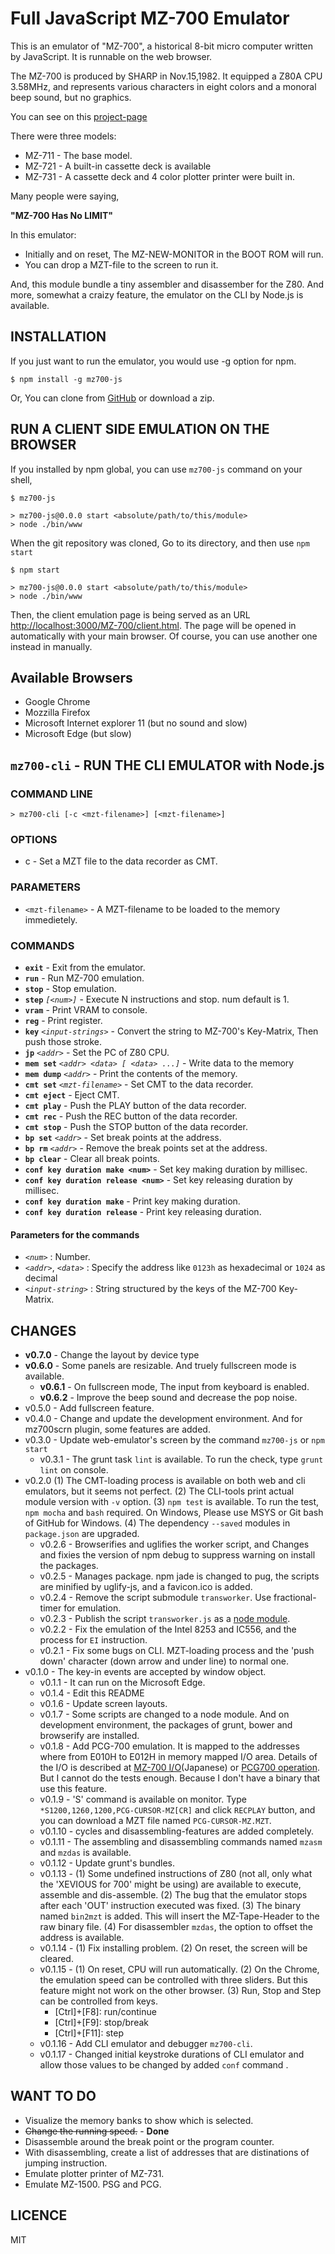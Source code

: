 Full JavaScript MZ-700 Emulator
===============================

This is an emulator of "MZ-700", a historical 8-bit micro computer written by JavaScript.
It is runnable on the web browser.

The MZ-700 is produced by SHARP in Nov.15,1982.
It equipped a Z80A CPU 3.58MHz,
and represents various characters in eight colors
and a monoral beep sound, but no graphics.

You can see on this [project-page](https://takamin.github.io/mz700-js/MZ-700/client.html)

There were three models:

* MZ-711 - The base model.
* MZ-721 - A built-in cassette deck is available
* MZ-731 - A cassette deck and 4 color plotter printer were built in.

Many people were saying,

__"MZ-700 Has No LIMIT"__

In this emulator:

* Initially and on reset, The MZ-NEW-MONITOR in the BOOT ROM will run.
* You can drop a MZT-file to the screen to run it.

And, this module bundle a tiny assembler and disassember for the Z80.
And more, somewhat a craizy feature, the emulator on the CLI by Node.js is available.

INSTALLATION
------------

If you just want to run the emulator, you would use -g option for npm.

```
$ npm install -g mz700-js
```

Or, You can clone from [GitHub](https://github.com/takamin/mz700-js) or download a zip.

RUN A CLIENT SIDE EMULATION ON THE BROWSER
------------------------------------------

If you installed by npm global, you can use `mz700-js` command on your shell,

```
$ mz700-js

> mz700-js@0.0.0 start <absolute/path/to/this/module>
> node ./bin/www
```

When the git repository was cloned, Go to its directory, and then use `npm start`

```
$ npm start

> mz700-js@0.0.0 start <absolute/path/to/this/module>
> node ./bin/www
```

Then, the client emulation page is being served as an URL
[http://localhost:3000/MZ-700/client.html](http://localhost:3000/MZ-700/client.html).
The page will be opened in automatically with your main browser.
Of course, you can use another one instead in manually.

Available Browsers
------------------

* Google Chrome
* Mozzilla Firefox
* Microsoft Internet explorer 11 (but no sound and slow)
* Microsoft Edge (but slow)




`mz700-cli` - RUN THE CLI EMULATOR with Node.js
-----------------------------------------------

### COMMAND LINE

```
> mz700-cli [-c <mzt-filename>] [<mzt-filename>]
```

### OPTIONS

* c - Set a MZT file to the data recorder as CMT.

### PARAMETERS

* `<mzt-filename>` - A MZT-filename to be loaded to the memory immedietely.

### COMMANDS

* __`exit`__ - Exit from the emulator.
* __`run`__ - Run MZ-700 emulation.
* __`stop`__ - Stop emulation.
* __`step`__ _`[<num>]`_ - Execute N instructions and stop. num default is 1.
* __`vram`__ - Print VRAM to console.
* __`reg`__ - Print register.
* __`key`__ _`<input-strings>`_ - Convert the string to MZ-700's Key-Matrix, Then push those stroke.
* __`jp`__ _`<addr>`_ - Set the PC of Z80 CPU.
* __`mem set`__ _`<addr> <data> [ <data> ...]`_ - Write data to the memory
* __`mem dump`__ _`<addr>`_ - Print the contents of the memory.
* __`cmt set`__ _`<mzt-filename>`_ - Set CMT to the data recorder.
* __`cmt eject`__ - Eject CMT.
* __`cmt play`__ - Push the PLAY button of the data recorder.
* __`cmt rec`__ - Push the REC button of the data recorder.
* __`cmt stop`__ - Push the STOP button of the data recorder.
* __`bp set`__ _`<addr>`_ - Set break points at the address.
* __`bp rm`__ _`<addr>`_ - Remove the break points set at the address.
* __`bp clear`__ - Clear all break points.
* __`conf key duration make <num>`__ - Set key making duration by millisec.
* __`conf key duration release <num>`__ - Set key releasing duration by millisec.
* __`conf key duration make`__ - Print key making duration.
* __`conf key duration release`__ - Print key releasing duration.

#### Parameters for the commands

* _`<num>`_ : Number.
* _`<addr>`_, _`<data>`_ : Specify the address like `0123h` as hexadecimal or `1024` as decimal
* _`<input-string>`_ : String structured by the keys of the MZ-700 Key-Matrix.

CHANGES
-------

* __v0.7.0__ - Change the layout by device type
* __v0.6.0__ - Some panels are resizable. And truely fullscreen mode is available.
    * __v0.6.1__ - On fullscreen mode, The input from keyboard is enabled.
    * __v0.6.2__ - Improve the beep sound and decrease the pop noise.
* v0.5.0 - Add fullscreen feature.
* v0.4.0 - Change and update the development environment. And for mz700scrn plugin, some features are added.
* v0.3.0 - Update web-emulator's screen by the command `mz700-js` or `npm start`
    * v0.3.1 - The grunt task `lint` is available. To run the check, type `grunt lint` on console.
* v0.2.0 (1) The CMT-loading process is available on both web and cli emulators,
but it seems not perfect. (2) The CLI-tools print actual module version with `-v` option.
(3) `npm test` is available.  To run the test, `npm mocha` and `bash` required. On Windows,
Please use MSYS or Git bash of GitHub for Windows. (4) The dependency `--saved` modules in
`package.json` are upgraded.
    * v0.2.6 - Browserifies and uglifies the worker script, and Changes and fixies the version of npm debug to suppress warning on install the packages.
    * v0.2.5 - Manages package. npm jade is changed to pug, the scripts are minified by uglify-js, and a favicon.ico is added.
    * v0.2.4 - Remove the script submodule `transworker`. Use fractional-timer for emulation.
    * v0.2.3 - Publish the script `transworker.js` as a [node module](https://www.npmjs.com/package/transworker).
    * v0.2.2 - Fix the emulation of the Intel 8253 and IC556, and the process for `EI` instruction.
    * v0.2.1 - Fix some bugs on CLI. MZT-loading process and the 'push down' character
    (down arrow and under line) to normal one.
* v0.1.0 - The key-in events are accepted by window object.
    * v0.1.1 - It can run on the Microsoft Edge.
    * v0.1.4 - Edit this README
    * v0.1.6 - Update screen layouts.
    * v0.1.7 - Some scripts are changed to a node module.
    And on development environment, the packages of grunt, bower and browserify
    are installed.
    * v0.1.8 - Add PCG-700 emulation.
    It is mapped to the addresses where from E010H to E012H in memory mapped I/O area.
    Details of the I/O is described at
    [MZ-700 I/O](http://www.maroon.dti.ne.jp/youkan/mz700/mziomap.html)(Japanese)
    or [PCG700 operation](http://www.sharpmz.org/mz-700/pcg700_03.htm).
    But I cannot do the tests enough.
    Because I don't have a binary that use this feature.
    * v0.1.9 - 'S' command is available on monitor.
    Type `*S1200,1260,1200,PCG-CURSOR-MZ[CR]` and click `RECPLAY` button, and
    you can download a MZT file named `PCG-CURSOR-MZ.MZT`.
    * v0.1.10 - cycles and disassembling-features are added completely.
    * v0.1.11 - The assembling and disassembling commands named
    `mzasm` and `mzdas` is available.
    * v0.1.12 - Update grunt's bundles.
    * v0.1.13 -
    (1) Some undefined instructions of Z80 (not all, only what the 'XEVIOUS for 700'
    might be using) are available to execute, assemble and dis-assemble.
    (2) The bug that the emulator stops after each 'OUT' instruction executed was fixed.
    (3) The binary named `bin2mzt` is added. This will insert the MZ-Tape-Header to the raw binary file.
    (4) For disassembler `mzdas`, the option to offset the address is available.
    * v0.1.14 - (1) Fix installing problem. (2) On reset, the screen will be cleared.
    * v0.1.15 - (1) On reset, CPU will run automatically.
    (2) On the Chrome, the emulation speed can be controlled with three sliders.
    But this feature might not work on the other browser.
    (3) Run, Stop and Step can be controlled from keys.
        * [Ctrl]+[F8]: run/continue
        * [Ctrl]+[F9]: stop/break
        * [Ctrl]+[F11]: step
    * v0.1.16 - Add CLI emulator and debugger `mz700-cli`.
    * v0.1.17 - Changed initial keystroke durations of CLI emulator and allow those values to be changed by added `conf` command .

WANT TO DO
----------

* Visualize the memory banks to show which is selected.
* <s>Change the running speed.</s> - __Done__
* Disassemble around the break point or the program counter.
* With disassembling, create a list of addresses that are distinations of jumping instruction.
* Emulate plotter printer of MZ-731.
* Emulate MZ-1500. PSG and PCG.

LICENCE
-------

MIT
